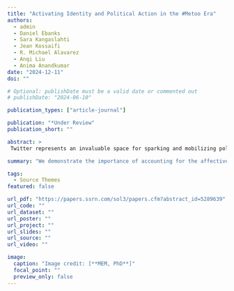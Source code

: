 ```yaml
---
title: "Activating Identity and Political Action in the #Metoo Era"
authors:
  - admin
  - Daniel Ebanks
  - Sara Kangaslahti
  - Jean Kossaifi
  - R. Michael Alavarez
  - Anqi Liu
  - Anima Anandkumar
date: "2024-12-11"
doi: ""

# Optional: publishDate must be a valid date or commented out
# publishDate: "2024-06-10"

publication_types: ["article-journal"]

publication: "*Under Review"
publication_short: ""

abstract: >
 Twitter represents an invaluable space for sparking and mobilizing political movements. An example of this is the #Metoo movement beginning in 2017, which was one of the largest social and political reckonings with sexual violence the U.S. has ever seen. This study analyzes over 8 million tweets related to #MeToo over two years, aiming to provide new insights into the movement's dynamics and its relationship to fourth-wave feminism. Our findings challenge assumptions about consciousnessraising efforts, showing that politicized calls to action do not immediately materialize in online spaces. The study also highlights a lack of intersectional discourse in consciousness-raising discussions, emphasizing the need for broader considerations of gendered sexual violence.

summary: "We demonstrate the importance of accounting for the affective lean of two-click independents to highlight their underlying partisan attachments."

tags:
  - Source Themes
featured: false

url_pdf: "https://papers.ssrn.com/sol3/papers.cfm?abstract_id=5289639"
url_code: ""
url_dataset: ""
url_poster: ""
url_project: ""
url_slides: ""
url_source: ""
url_video: ""

image:
  caption: "Image credit: [**MEM, PhD**]"
  focal_point: ""
  preview_only: false
---
```

